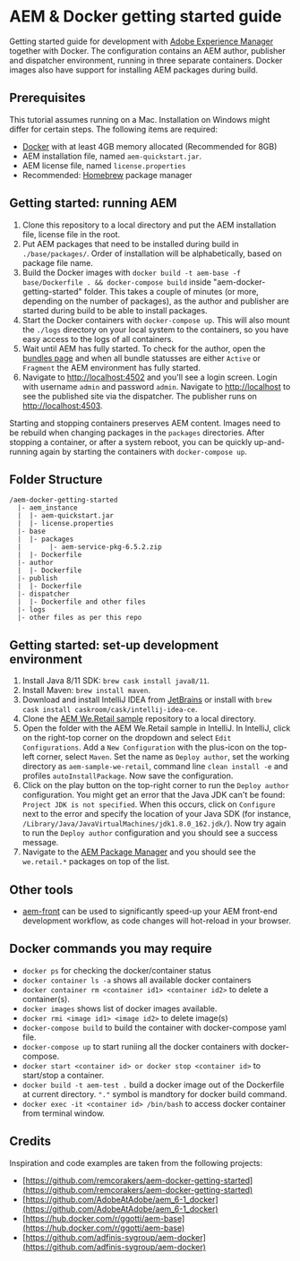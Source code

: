 # AEM & Docker getting started guide

Getting started guide for development with [Adobe Experience Manager](https://www.adobe.com/nl/marketing-cloud/experience-manager.html) together with Docker. The configuration contains an AEM author, publisher and dispatcher environment, running in three separate containers. Docker images also have support for installing AEM packages during build.

## Prerequisites

This tutorial assumes running on a Mac. Installation on Windows might differ for certain steps. The following items are required:

- [Docker](https://www.docker.com) with at least 4GB memory allocated (Recommended for 8GB)
- AEM installation file, named `aem-quickstart.jar`.
- AEM license file, named `license.properties`
- Recommended: [Homebrew](https://brew.sh) package manager

## Getting started: running AEM

1. Clone this repository to a local directory and put the AEM installation file, license file in the root.
2. Put AEM packages that need to be installed during build in `./base/packages/`. Order of installation will be alphabetically, based on package file name.
3. Build the Docker images with `docker build -t aem-base -f base/Dockerfile . && docker-compose build` inside "aem-docker-getting-started" folder. This takes a couple of minutes (or more, depending on the number of packages), as the author and publisher are started during build to be able to install packages.
4. Start the Docker containers with `docker-compose up`. This will also mount the `./logs` directory on your local system to the containers, so you have easy access to the logs of all containers.
5. Wait until AEM has fully started. To check for the author, open the [bundles page](http://localhost:4502/system/console/bundles) and when all bundle statusses are either `Active` or `Fragment` the AEM environment has fully started.
6. Navigate to [http://localhost:4502](http://localhost:4502) and you'll see a login screen. Login with username `admin` and password `admin`. Navigate to [http://localhost](http://localhost) to see the published site via the dispatcher. The publisher runs on [http://localhost:4503](http://localhost:4503).

Starting and stopping containers preserves AEM content. Images need to be rebuild when changing packages in the `packages` directories. After stopping a container, or after a system reboot, you can be quickly up-and-running again by starting the containers with `docker-compose up`.

## Folder Structure
```
/aem-docker-getting-started
  |- aem_instance
  |  |- aem-quickstart.jar
  |  |- license.properties
  |- base
  |  |- packages
  |       |- aem-service-pkg-6.5.2.zip
  |  |- Dockerfile
  |- author
  |  |- Dockerfile
  |- publish
  |  |- Dockerfile
  |- dispatcher
  |  |- Dockerfile and other files
  |- logs
  |- other files as per this repo

```

## Getting started: set-up development environment

1. Install Java 8/11 SDK: `brew cask install java8/11`.
2. Install Maven: `brew install maven`.
3. Download and install IntelliJ IDEA from [JetBrains](https://www.jetbrains.com/idea/download) or install with `brew cask install caskroom/cask/intellij-idea-ce`.
4. Clone the [AEM We.Retail sample](https://github.com/Adobe-Marketing-Cloud/aem-sample-we-retail) repository to a local directory.
5. Open the folder with the AEM We.Retail sample in IntelliJ. In IntelliJ, click on the right-top corner on the dropdown and select `Edit Configurations`. Add a `New Configuration` with the plus-icon on the top-left corner, select `Maven`. Set the name as `Deploy author`, set the working directory as `aem-sample-we-retail`, command line `clean install -e` and profiles `autoInstallPackage`. Now save the configuration.
6. Click on the play button on the top-right corner to run the `Deploy author` configuration. You might get an error that the Java JDK can't be found: `Project JDK is not specified`. When this occurs, click on `Configure` next to the error and specify the location of your Java SDK (for instance, `/Library/Java/JavaVirtualMachines/jdk1.8.0_162.jdk/`). Now try again to run the `Deploy author` configuration and you should see a success message.
7. Navigate to the [AEM Package Manager](http://localhost:4502/crx/packmgr/index.jsp) and you should see the `we.retail.*` packages on top of the list.

## Other tools

- [aem-front](https://github.com/kevinweber/aem-front) can be used to significantly speed-up your AEM front-end development workflow, as code changes will hot-reload in your browser.

## Docker commands you may require
- `docker ps` for checking the docker/container status
- `docker container ls -a` shows all available docker containers
- `docker container rm <container id1> <container id2>` to delete a container(s).
- `docker images` shows list of docker images available.
- `docker rmi <image id1> <image id2>` to delete image(s)
- `docker-compose build` to build the container with docker-compose yaml file.
- `docker-compose up` to start runiing all the docker containers with docker-compose.
- `docker start <container id> or docker stop <container id>` to start/stop a container. 
- `docker build -t aem-test .` build a docker image out of the Dockerfile at current directory. `"."` symbol is mandtory for docker build command.
- `docker exec -it <container id> /bin/bash` to access docker container from terminal window.

## Credits

Inspiration and code examples are taken from the following projects:

- [https://github.com/remcorakers/aem-docker-getting-started](https://github.com/remcorakers/aem-docker-getting-started)
- [https://github.com/AdobeAtAdobe/aem_6-1_docker](https://github.com/AdobeAtAdobe/aem_6-1_docker)
- [https://hub.docker.com/r/ggotti/aem-base](https://hub.docker.com/r/ggotti/aem-base)
- [https://github.com/adfinis-sygroup/aem-docker](https://github.com/adfinis-sygroup/aem-docker)
